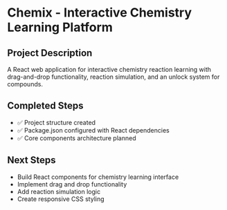 # Chemix - Interactive Chemistry Learning Platform

## Project Description
A React web application for interactive chemistry reaction learning with drag-and-drop functionality, reaction simulation, and an unlock system for compounds.

## Completed Steps
- ✅ Project structure created
- ✅ Package.json configured with React dependencies
- ✅ Core components architecture planned

## Next Steps
- Build React components for chemistry learning interface
- Implement drag and drop functionality
- Add reaction simulation logic
- Create responsive CSS styling